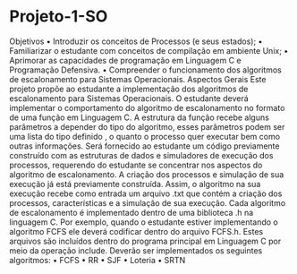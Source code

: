 # Projeto-1-SO

Objetivos
• Introduzir os conceitos de Processos (e seus estados);
• Familiarizar o estudante com conceitos de compilação em ambiente Unix;
• Aprimorar as capacidades de programação em Linguagem C e Programação 
Defensiva.
• Compreender o funcionamento dos algoritmos de escalonamento para Sistemas 
Operacionais.
Aspectos Gerais
Este projeto propõe ao estudante a implementação dos algoritmos de 
escalonamento para Sistemas Operacionais. O estudante deverá implementar o 
comportamento do algoritmo de escalonamento no formato de uma função em Linguagem 
C. A estrutura da função recebe alguns parâmetros a depender do tipo do algoritmo, esses 
parâmetros podem ser uma lista do tipo definido <Process>, o quanto o processo quer 
executar bem como outras informações.
Será fornecido ao estudante um código previamente construído com as estruturas 
de dados e simuladores de execução dos processos, requerendo do estudante se concentrar 
nos aspectos do algoritmo de escalonamento. A criação dos processos e simulação de sua 
execução já está previamente construída. Assim, o algoritmo na sua execução recebe como 
entrada um arquivo .txt que contém a criação dos processos, características e a simulação 
de sua execução.
Cada algoritmo de escalonamento é implementado dentro de uma biblioteca .h na 
linguagem C. Por exemplo, quando o estudante estiver implementando o algoritmo FCFS ele 
deverá codificar dentro do arquivo FCFS.h. Estes arquivos são incluídos dentro do programa 
principal em Linguagem C por meio da operação include.
Deverão ser implementados os seguintes algoritmos: 
• FCFS 
• RR 
• SJF
• Loteria
• SRTN
